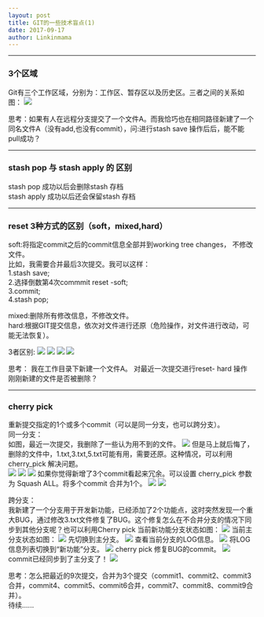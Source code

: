 ```yaml
---
layout: post
title: GIT的一些技术盲点(1)
date: 2017-09-17
author: Linkinmama
---
```




----
### 3个区域
Git有三个工作区域，分别为：工作区、暂存区以及历史区。三者之间的关系如图：
![](/images/linkinmama/git_1.png)

思考：如果有人在远程分支提交了一个文件A。而我恰巧也在相同路径新建了一个同名文件A（没有add,也没有commit），问:进行stash save 操作后后，能不能pull成功？   

----
### stash pop 与 stash apply 的 区别
stash pop 成功以后会删除stash 存档         
stash apply 成功以后还会保留stash 存档
  

----
### reset 3种方式的区别（soft，mixed,hard）
soft:将指定commit之后的commit信息全部并到working tree changes， 不修改文件。    
比如，我需要合并最后3次提交。我可以这样：   
1.stash save;  
2.选择倒数第4次commmit reset -soft;     
3.commit;   
4.stash pop;

mixed:删除所有修改信息，不修改文件。   
hard:根据GIT提交信息，依次对文件进行还原（危险操作，对文件进行改动，可能无法恢复）。

3者区别:
![](/images/linkinmama/git_reset_init.png)
![](/images/linkinmama/git_reset_soft.png)
![](/images/linkinmama/git_reset_mixed.png)
![](/images/linkinmama/git_reset_hard.png)

思考： 我在工作目录下新建一个文件A。 对最近一次提交进行reset- hard 操作 刚刚新建的文件是否被删除？


----

### cherry pick
重新提交指定的1个或多个commit（可以是同一分支，也可以跨分支）。     
同一分支：   
如图，最近一次提交，我删除了一些认为用不到的文件。
![](/images/linkinmama/cherry_pick_0.png)
但是马上就后悔了，删除的文件中，1.txt,3.txt,5.txt可能有用，需要还原。这种情况，可以利用cherry_pick 解决问题。  
![](/images/linkinmama/cherry_pick_1.png)
![](/images/linkinmama/cherry_pick_2.png)
![](/images/linkinmama/cherry_pick_3.png)
如果你觉得新增了3个commit看起来冗余。可以设置 cherry_pick 参数为 Squash ALL。将多个commit 合并为1个。
![](/images/linkinmama/cherry_pick_4.png)
![](/images/linkinmama/cherry_pick_5.png)

跨分支：   
我新建了一个分支用于开发新功能，已经添加了2个功能点，这时突然发现一个重大BUG，通过修改3.txt文件修复了BUG。这个修复怎么在不合并分支的情况下同步到其他分支呢？也可以利用Cherry pick
当前新功能分支状态如图：
![](/images/linkinmama/cherry_pick2_0.png)
当前主分支状态如图：
![](/images/linkinmama/cherry_pick2_1.png)
先切换到主分支。
![](/images/linkinmama/cherry_pick2_2.png)
查看当前分支的LOG信息。
![](/images/linkinmama/cherry_pick2_5.png)
将LOG信息列表切换到“新功能”分支。
![](/images/linkinmama/cherry_pick2_6.png)
cherry pick 修复BUG的commit。
![](/images/linkinmama/cherry_pick2_7.png)
commit已经同步到了主分支了！
![](/images/linkinmama/cherry_pick2_8.png)


思考：怎么把最近的9次提交，合并为3个提交（commit1、commit2、commit3合并，commit4、commit5、commit6合并，commit7、commit8、commit9合并）。   
待续......

